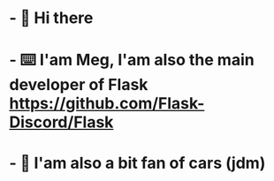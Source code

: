 # - 👋 Hi there
# - ⌨️ I'am Meg, I'am also the main developer of Flask https://github.com/Flask-Discord/Flask
# - 🚗 I'am also a bit fan of cars (jdm) 

<!--
**Ohmeg/Ohmeg** is a ✨ _special_ ✨ repository because its `README.md` (this file) appears on your GitHub profile.

Here are some ideas to get you started:

- 🔭 I’m currently working on ...
- 🌱 I’m currently learning ...
- 👯 I’m looking to collaborate on ...
- 🤔 I’m looking for help with ...
- 💬 Ask me about ...
- 📫 How to reach me: ...
- 😄 Pronouns: ...
- ⚡ Fun fact: ...
-->
